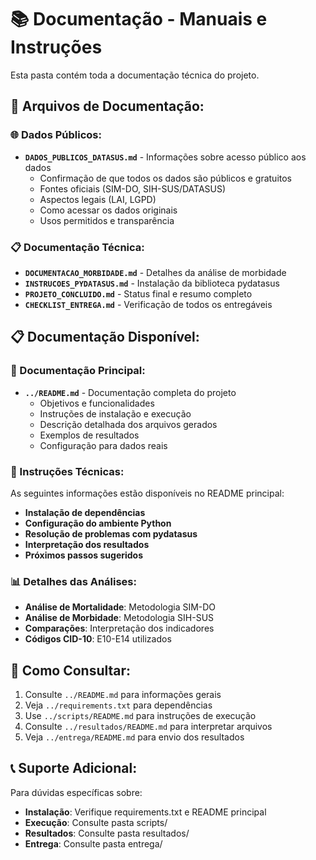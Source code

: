 # 📚 Documentação - Manuais e Instruções

Esta pasta contém toda a documentação técnica do projeto.

## 📄 Arquivos de Documentação:

### 🌐 **Dados Públicos:**
- **`DADOS_PUBLICOS_DATASUS.md`** - Informações sobre acesso público aos dados
  - Confirmação de que todos os dados são públicos e gratuitos
  - Fontes oficiais (SIM-DO, SIH-SUS/DATASUS)
  - Aspectos legais (LAI, LGPD)
  - Como acessar os dados originais
  - Usos permitidos e transparência

### 📋 **Documentação Técnica:**
- **`DOCUMENTACAO_MORBIDADE.md`** - Detalhes da análise de morbidade
- **`INSTRUCOES_PYDATASUS.md`** - Instalação da biblioteca pydatasus
- **`PROJETO_CONCLUIDO.md`** - Status final e resumo completo
- **`CHECKLIST_ENTREGA.md`** - Verificação de todos os entregáveis

## 📋 Documentação Disponível:

### 📖 Documentação Principal:
- **`../README.md`** - Documentação completa do projeto
  - Objetivos e funcionalidades
  - Instruções de instalação e execução
  - Descrição detalhada dos arquivos gerados
  - Exemplos de resultados
  - Configuração para dados reais

### 🔧 Instruções Técnicas:
As seguintes informações estão disponíveis no README principal:
- **Instalação de dependências**
- **Configuração do ambiente Python**  
- **Resolução de problemas com pydatasus**
- **Interpretação dos resultados**
- **Próximos passos sugeridos**

### 📊 Detalhes das Análises:
- **Análise de Mortalidade**: Metodologia SIM-DO
- **Análise de Morbidade**: Metodologia SIH-SUS
- **Comparações**: Interpretação dos indicadores
- **Códigos CID-10**: E10-E14 utilizados

## 🎯 Como Consultar:
1. Consulte `../README.md` para informações gerais
2. Veja `../requirements.txt` para dependências
3. Use `../scripts/README.md` para instruções de execução
4. Consulte `../resultados/README.md` para interpretar arquivos
5. Veja `../entrega/README.md` para envio dos resultados

## 📞 Suporte Adicional:
Para dúvidas específicas sobre:
- **Instalação**: Verifique requirements.txt e README principal
- **Execução**: Consulte pasta scripts/ 
- **Resultados**: Consulte pasta resultados/
- **Entrega**: Consulte pasta entrega/